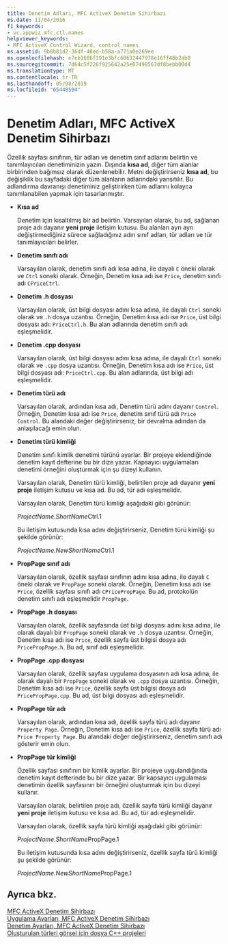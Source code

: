 ```yaml
---
title: Denetim Adları, MFC ActiveX Denetim Sihirbazı
ms.date: 11/04/2016
f1_keywords:
- vc.appwiz.mfc.ctl.names
helpviewer_keywords:
- MFC ActiveX Control Wizard, control names
ms.assetid: 9b8b81d2-36df-48ed-b58a-a771a0e269ee
ms.openlocfilehash: e7eb1686f191e3bfc60632447978e16ff48b2ab8
ms.sourcegitcommit: 7d64c5f226f925642a25e07498567df8bebb00d4
ms.translationtype: MT
ms.contentlocale: tr-TR
ms.lasthandoff: 05/08/2019
ms.locfileid: "65448594"
---
```

# <a name="control-names-mfc-activex-control-wizard"></a>Denetim Adları, MFC ActiveX Denetim Sihirbazı

Özellik sayfası sınıfının, tür adları ve denetim sınıf adlarını belirtin ve tanımlayıcıları denetiminizin yazın. Dışında **kısa ad**, diğer tüm alanlar birbirinden bağımsız olarak düzenlenebilir. Metni değiştirirseniz **kısa ad**, bu değişiklik bu sayfadaki diğer tüm alanların adlarındaki yansıtılır. Bu adlandırma davranışı denetiminiz geliştirirken tüm adlarını kolayca tanımlanabilen yapmak için tasarlanmıştır.

- **Kısa ad**

   Denetim için kısaltılmış bir ad belirtin. Varsayılan olarak, bu ad, sağlanan proje adı dayanır **yeni proje** iletişim kutusu. Bu alanları ayrı ayrı değiştirmediğiniz sürece sağladığınız adın sınıf adları, tür adları ve tür tanımlayıcıları belirler.

- **Denetim sınıfı adı**

   Varsayılan olarak, denetim sınıfı adı kısa adına, ile dayalı `C` öneki olarak ve `Ctrl` soneki olarak. Örneğin, Denetim kısa adı ise `Price`, denetim sınıfı adı `CPriceCtrl`.

- **Denetim .h dosyası**

   Varsayılan olarak, üst bilgi dosyası adını kısa adına, ile dayalı `Ctrl` soneki olarak ve `.h` dosya uzantısı. Örneğin, Denetim kısa adı ise `Price`, üst bilgi dosyası adı: `PriceCtrl.h`. Bu alan adlarında denetim sınıfı adı eşleşmelidir.

- **Denetim .cpp dosyası**

   Varsayılan olarak, üst bilgi dosyası adını kısa adına, ile dayalı `Ctrl` soneki olarak ve `.cpp` dosya uzantısı. Örneğin, Denetim kısa adı ise `Price`, üst bilgi dosyası adı: `PriceCtrl.cpp`. Bu alan adlarında, üst bilgi adı eşleşmelidir.

- **Denetim türü adı**

   Varsayılan olarak, ardından kısa adı, Denetim türü adını dayanır `Control`. Örneğin, Denetim kısa adı ise `Price`, denetim sınıf türü adı `Price Control`. Bu alandaki değer değiştirirseniz, bir devralma adından da anlaşılacağı emin olun.

- **Denetim türü kimliği**

   Denetim sınıfı kimlik denetimi türünü ayarlar. Bir projeye eklendiğinde denetim kayıt defterine bu bir dize yazar. Kapsayıcı uygulamaları denetimi örneğini oluşturmak için şu dizeyi kullanın.

   Varsayılan olarak, Denetim türü kimliği, belirtilen proje adı dayanır **yeni proje** iletişim kutusu ve kısa ad. Bu ad, tür adı eşleşmelidir.

   Varsayılan olarak, Denetim türü kimliği aşağıdaki gibi görünür:

   *ProjectName.ShortName*Ctrl.1

   Bu iletişim kutusunda kısa adını değiştirirseniz, Denetim türü kimliği şu şekilde görünür:

   *ProjectName.NewShortName*Ctrl.1

- **PropPage sınıf adı**

   Varsayılan olarak, özellik sayfası sınıfının adını kısa adına, ile dayalı `C` öneki olarak ve `PropPage` soneki olarak. Örneğin, Denetim kısa adı ise `Price`, özellik sayfası sınıfı adı `CPricePropPage`. Bu ad, protokolün denetim sınıfı adı eşleşmelidir `PropPage`.

- **PropPage .h dosyası**

   Varsayılan olarak, özellik sayfasında üst bilgi dosyası adını kısa adına, ile olarak dayalı bir `PropPage` soneki olarak ve `.h` dosya uzantısı. Örneğin, Denetim kısa adı ise `Price`, özellik sayfa üst bilgisi dosya adı `PricePropPage.h`. Bu ad, sınıf adı eşleşmelidir.

- **PropPage .cpp dosyası**

   Varsayılan olarak, özellik sayfası uygulama dosyasının adı kısa adına, ile olarak dayalı bir `PropPage` soneki olarak ve `.cpp` dosya uzantısı. Örneğin, Denetim kısa adı ise `Price`, özellik sayfa üst bilgisi dosya adı `PricePropPage.cpp`. Bu ad, üst bilgi dosyası adı eşleşmelidir.

- **PropPage tür adı**

   Varsayılan olarak, ardından kısa adı, özellik sayfa türü adı dayanır `Property Page`. Örneğin, Denetim kısa adı ise `Price`, özellik sayfa türü adı `Price Property Page`. Bu alandaki değer değiştirirseniz, denetim sınıfı adı gösterir emin olun.

- **PropPage tür kimliği**

   Özellik sayfası sınıfının bir kimlik ayarlar. Bir projeye uygulandığında denetim kayıt defterinde bu bir dize yazar. Bir kapsayıcı uygulaması denetimin özellik sayfasının bir örneğini oluşturmak için bu dizeyi kullanır.

   Varsayılan olarak, belirtilen proje adı, özellik sayfa türü kimliği dayanır **yeni proje** iletişim kutusu ve kısa ad. Bu ad, tür adı eşleşmelidir.

   Varsayılan olarak, özellik sayfa türü kimliği aşağıdaki gibi görünür:

   *ProjectName.ShortName*PropPage.1

   Bu iletişim kutusunda kısa adını değiştirirseniz, özellik sayfa türü kimliği şu şekilde görünür:

   *ProjectName.NewShortName*PropPage.1

## <a name="see-also"></a>Ayrıca bkz.

[MFC ActiveX Denetim Sihirbazı](../../mfc/reference/mfc-activex-control-wizard.md)<br/>
[Uygulama Ayarları, MFC ActiveX Denetim Sihirbazı](../../mfc/reference/application-settings-mfc-activex-control-wizard.md)<br/>
[Denetim Ayarları, MFC ActiveX Denetim Sihirbazı](../../mfc/reference/control-settings-mfc-activex-control-wizard.md)<br/>
[Oluşturulan türleri görsel için dosya C++ projeleri](../../build/reference/file-types-created-for-visual-cpp-projects.md)

